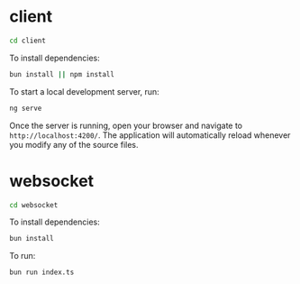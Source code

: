 # client

```bash
cd client
```

To install dependencies:

```bash
bun install || npm install
```

To start a local development server, run:

```bash
ng serve
```

Once the server is running, open your browser and navigate to `http://localhost:4200/`. The application will automatically reload whenever you modify any of the source files.

# websocket

```bash
cd websocket
```

To install dependencies:

```bash
bun install
```

To run:

```bash
bun run index.ts
```
